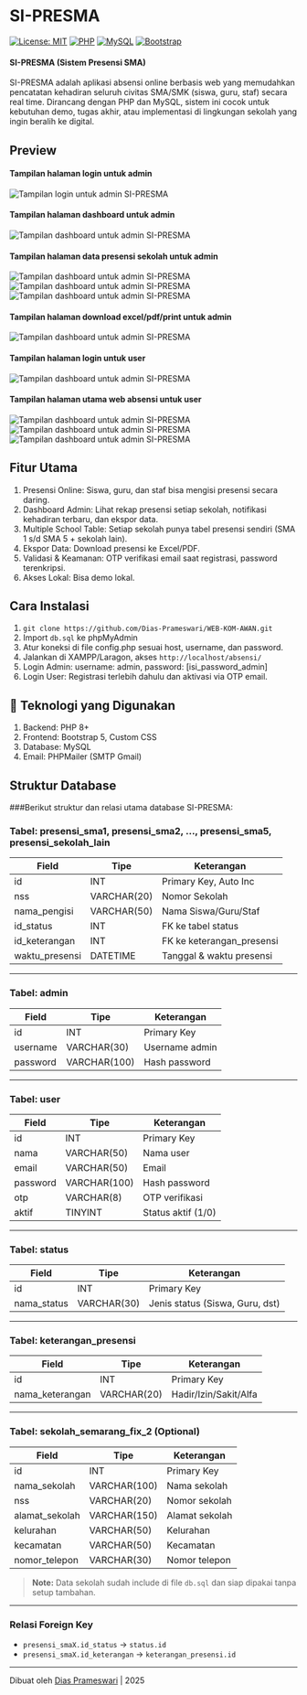 # SI-PRESMA
[![License: MIT](https://img.shields.io/badge/License-MIT-blue.svg)](LICENSE)
[![PHP](https://img.shields.io/badge/PHP-%3E=8.0-blue.svg)](https://www.php.net/)
[![MySQL](https://img.shields.io/badge/MySQL-Database-brightgreen)](https://www.mysql.com/)
[![Bootstrap](https://img.shields.io/badge/Bootstrap-5.3-purple)](https://getbootstrap.com/)

#### SI-PRESMA (Sistem Presensi SMA)
SI-PRESMA adalah aplikasi absensi online berbasis web yang 
memudahkan pencatatan kehadiran seluruh civitas SMA/SMK (siswa, guru, staf) 
secara real time. Dirancang dengan PHP dan MySQL, sistem ini cocok untuk 
kebutuhan demo, tugas akhir, atau implementasi di lingkungan sekolah yang 
ingin beralih ke digital.

## Preview
#### Tampilan halaman login untuk admin 
![Tampilan login untuk admin SI-PRESMA](ss-web-absensi/admin-1.png)
#### Tampilan halaman dashboard untuk admin
![Tampilan dashboard untuk admin SI-PRESMA](ss-web-absensi/admin-2.png)
#### Tampilan halaman data presensi sekolah untuk admin
![Tampilan dashboard untuk admin SI-PRESMA](ss-web-absensi/admin-3.png) 
![Tampilan dashboard untuk admin SI-PRESMA](ss-web-absensi/admin-4.png) 
![Tampilan dashboard untuk admin SI-PRESMA](ss-web-absensi/admin-5.png)
#### Tampilan halaman download excel/pdf/print untuk admin
![Tampilan dashboard untuk admin SI-PRESMA](ss-web-absensi/admin-8.png)
#### Tampilan halaman login untuk user
![Tampilan dashboard untuk admin SI-PRESMA](ss-web-absensi/admin-9.png)
#### Tampilan halaman utama web absensi untuk user
![Tampilan dashboard untuk admin SI-PRESMA](ss-web-absensi/login-2.png)
![Tampilan dashboard untuk admin SI-PRESMA](ss-web-absensi/login-3.png)
![Tampilan dashboard untuk admin SI-PRESMA](ss-web-absensi/login-4.png)

## Fitur Utama
1. Presensi Online: Siswa, guru, dan staf bisa mengisi presensi secara daring.
2. Dashboard Admin: Lihat rekap presensi setiap sekolah, notifikasi kehadiran terbaru, dan ekspor data.
3. Multiple School Table: Setiap sekolah punya tabel presensi sendiri (SMA 1 s/d SMA 5 + sekolah lain).
4. Ekspor Data: Download presensi ke Excel/PDF.
5. Validasi & Keamanan: OTP verifikasi email saat registrasi, password terenkripsi.
6. Akses Lokal: Bisa demo lokal.

## Cara Instalasi
1. `git clone https://github.com/Dias-Prameswari/WEB-KOM-AWAN.git`
2. Import `db.sql` ke phpMyAdmin
3. Atur koneksi di file config.php sesuai host, username, dan password.
4. Jalankan di XAMPP/Laragon, akses `http://localhost/absensi/`
5. Login Admin: username: admin, password: [isi_password_admin]
6. Login User: Registrasi terlebih dahulu dan aktivasi via OTP email.

## 📝 Teknologi yang Digunakan
1. Backend: PHP 8+
2. Frontend: Bootstrap 5, Custom CSS
3. Database: MySQL
4. Email: PHPMailer (SMTP Gmail)

## Struktur Database
###Berikut struktur dan relasi utama database SI-PRESMA:
### Tabel: presensi_sma1, presensi_sma2, ..., presensi_sma5, presensi_sekolah_lain

| Field           | Tipe         | Keterangan                |
|-----------------|--------------|---------------------------|
| id              | INT          | Primary Key, Auto Inc     |
| nss             | VARCHAR(20)  | Nomor Sekolah             |
| nama_pengisi    | VARCHAR(50)  | Nama Siswa/Guru/Staf      |
| id_status       | INT          | FK ke tabel status        |
| id_keterangan   | INT          | FK ke keterangan_presensi |
| waktu_presensi  | DATETIME     | Tanggal & waktu presensi  |

---

### Tabel: admin

| Field      | Tipe          | Keterangan        |
|------------|---------------|------------------|
| id         | INT           | Primary Key      |
| username   | VARCHAR(30)   | Username admin   |
| password   | VARCHAR(100)  | Hash password    |

---

### Tabel: user

| Field      | Tipe          | Keterangan         |
|------------|---------------|-------------------|
| id         | INT           | Primary Key       |
| nama       | VARCHAR(50)   | Nama user         |
| email      | VARCHAR(50)   | Email             |
| password   | VARCHAR(100)  | Hash password     |
| otp        | VARCHAR(8)    | OTP verifikasi    |
| aktif      | TINYINT       | Status aktif (1/0)|

---

### Tabel: status

| Field       | Tipe          | Keterangan              |
|-------------|---------------|------------------------|
| id          | INT           | Primary Key            |
| nama_status | VARCHAR(30)   | Jenis status (Siswa, Guru, dst) |

---

### Tabel: keterangan_presensi

| Field            | Tipe          | Keterangan                  |
|------------------|---------------|----------------------------|
| id               | INT           | Primary Key                |
| nama_keterangan  | VARCHAR(20)   | Hadir/Izin/Sakit/Alfa      |

---

### Tabel: sekolah_semarang_fix_2 (Optional)

| Field           | Tipe          | Keterangan           |
|-----------------|---------------|----------------------|
| id              | INT           | Primary Key          |
| nama_sekolah    | VARCHAR(100)  | Nama sekolah         |
| nss             | VARCHAR(20)   | Nomor sekolah        |
| alamat_sekolah  | VARCHAR(150)  | Alamat sekolah       |
| kelurahan       | VARCHAR(50)   | Kelurahan            |
| kecamatan       | VARCHAR(50)   | Kecamatan            |
| nomor_telepon   | VARCHAR(30)   | Nomor telepon        |

> **Note:** Data sekolah sudah include di file `db.sql` dan siap dipakai tanpa setup tambahan.

---

### **Relasi Foreign Key**
- `presensi_smaX.id_status` → `status.id`
- `presensi_smaX.id_keterangan` → `keterangan_presensi.id`

---
Dibuat oleh [Dias Prameswari](https://github.com/Dias-Prameswari) | 2025
